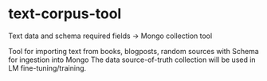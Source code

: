 # text-corpus-tool
Text data and schema required fields -> Mongo collection tool

Tool for importing text from books, blogposts, random sources with Schema for ingestion into Mongo
The data source-of-truth collection will be used in LM fine-tuning/training.
